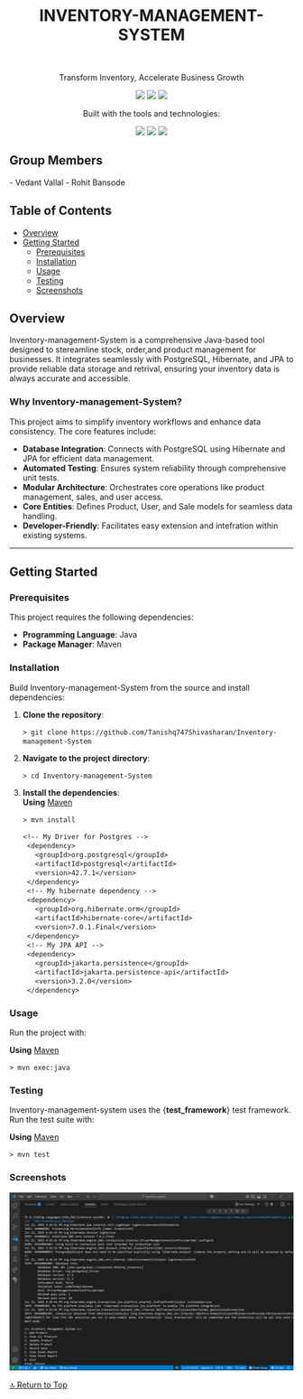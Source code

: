 <h1 align="center">INVENTORY-MANAGEMENT-SYSTEM</h1>
<br>
<p align="center">Transform Inventory, Accelerate Business Growth</p>

<p align="center">
  <img src="https://img.shields.io/badge/last%20commit-today-brightgreen" />
  <img src="https://img.shields.io/badge/java-100.0%25-blue" />
  <img src="https://img.shields.io/badge/languages-1-blue" />
</p>

<p align="center">Built with the tools and technologies:</p>

<p align="center">
  <img src="https://img.shields.io/badge/Markdown-black" />
  <img src="https://img.shields.io/badge/XML-red" />
  <img src="https://img.shields.io/badge/PostgreSQL-purple" />
</p>

<h2>Group Members</h2>
- Vedant Vallal
- Rohit Bansode

<h2>Table of Contents</h2>

- [Overview](#overview)
- [Getting Started](#getting-started)
  - [Prerequisites](#prerequisites)
  - [Installation](#installation)
  - [Usage](#usage)
  - [Testing](#testing)
  - [Screenshots](#screenshots)

<h2>Overview</h2>

Inventory-management-System is a comprehensive Java-based tool designed to stereamline stock, order,and product management for businesses. It integrates seamlessly with PostgreSQL, Hibernate, and JPA to provide reliable data storage and retrival, ensuring your inventory data is always accurate and accessible.

<h3>Why Inventory-management-System?</h3>

This project aims to simplify inventory workflows and enhance data consistency. The core features include:

- **Database Integration**: Connects with PostgreSQL using Hibernate and JPA for efficient data management.
- **Automated Testing**: Ensures system reliability through comprehensive unit tests.
- **Modular Architecture**: Orchestrates core operations like product management, sales, and user access.
- **Core Entities**: Defines Product, User, and Sale models for seamless data handling.
- **Developer-Friendly**: Facilitates easy extension and intefration within existing systems.


---


<h2>Getting Started</h2>
<h3>Prerequisites</h3>
<p>This project requires the following dependencies:</p>

- **Programming Language**: Java
- **Package Manager**: Maven

<h3>Installation</h3>
<p>Build Inventory-management-System from the source and install dependencies:</p>

1. **Clone the repository**:
   ```
   > git clone https://github.com/Tanishq747Shivasharan/Inventory-management-System
   ```
2. **Navigate to the project directory**:
   ```
   > cd Inventory-management-System
   ```
3. **Install the dependencies**:<br>
   **Using** [Maven](https://maven.apache.org/download.cgi)
   ```
   > mvn install
   ```
   ```
   <!-- My Driver for Postgres -->
    <dependency>
      <groupId>org.postgresql</groupId>
      <artifactId>postgresql</artifactId>
      <version>42.7.1</version>
    </dependency>
    <!-- My hibernate dependency -->
    <dependency>
      <groupId>org.hibernate.orm</groupId>
      <artifactId>hibernate-core</artifactId>
      <version>7.0.1.Final</version>
    </dependency>
    <!-- My JPA API -->
    <dependency>
      <groupId>jakarta.persistence</groupId>
      <artifactId>jakarta.persistence-api</artifactId>
      <version>3.2.0</version>
    </dependency>
   ```

<h3>Usage</h3>
<p>Run the project with:</p>

**Using** [Maven](https://maven.apache.org/download.cgi)
```
> mvn exec:java
```

<h3>Testing</h3>
<p>Inventory-management-system uses the {<b>test_framework</b>} test framework. Run the test suite with:</p>

**Using** [Maven](https://maven.apache.org/download.cgi)
```
> mvn test
```

<h3>Screenshots</h3>

![Project Screenshot](https://github.com/Tanishq747Shivasharan/Inventory-mangement-System/blob/main/inventory-system/images/Screenshot%20(9).png)

[🔝 Return to Top](#INVENTORY-MANAGEMENT-SYSTEM)
